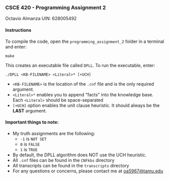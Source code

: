 ### CSCE 420 - Programming Assignment 2
Octavio Almanza
UIN: 628005492

#### Instructions
To compile the code, open the ``programming_assignment_2`` folder in a terminal and enter: 

```make```

This creates an executable file called ``DPLL``. To run the executable, enter:

```./DPLL <KB-FILENAME> <Literal>* [+UCH]```

 - ``<KB-FILENAME>`` is the location of the ``.cnf`` file and is the only required argument.
 - ``<Literal>*`` enables you to append "facts" into the knowledge base. Each ``<Literal>`` should be space-separated
 - ``[+UCH]`` option enables the unit clause heuristic. It should always be the **LAST** argument.

#### Important things to note:
 - My truth assignments are the following:
     - ``-1`` is ``NOT SET``
     - ``0`` is ``FALSE``
     - ``1`` is ``TRUE``
 - By default, the DPLL algorithm does NOT use the UCH heuristic.
 - All ``.cnf`` files can be found in the ``CNFkbs`` directory
 - All transcripts can be found in the ``transcripts`` directory
 - For any questions or concerns, please contact me at oa5967@tamu.edu
